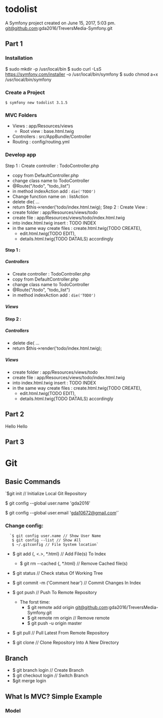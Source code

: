 todolist
========

A Symfony project created on June 15, 2017, 5:03 pm.
git@github.com:gda2016/TreversMedia-Symfony.git
## Part 1
### Installation
$ sudo mkdir -p /usr/local/bin
$ sudo curl -LsS https://symfony.com/installer -o /usr/local/bin/symfony
$ sudo chmod a+x /usr/local/bin/symfony

### Create a Project
`$ symfony new todolist 3.1.5`
### MVC Folders
- Views : app/Resources/views
  - Root view : base.html.twig
- Controllers : src/AppBundle/Controller
- Routing : config/routing.yml

### Develop app
Step 1 : Create controller : TodoController.php
   - copy from DefaultController.php
   - change class name to TodoController
   - @Route("/todo", "todo_list")
   - in method indexAction add : `die('TODO')`
   - Change function name on : listAction
   - delete die( ...
   - return $this->render('todo/index.html.twig); 
Step 2 : Create View : 
  - create folder : app/Resources/views/todo
  - create file : app/Resources/views/todo/index.html.twig
  - into index.html.twig insert : TODO INDEX
  - in the same way create files : create.html.twig(TODO CREATE), 
    - edit.html.twig(TODO EDIT), 
    - details.html.twig(TODO DATAILS) accordingly

#### Step 1 : 
##### Controllers
- Create controller : TodoController.php
- copy from DefaultController.php
- change class name to TodoController
- @Route("/todo", "todo_list")
- in method indexAction add : `die('TODO')`

##### Views

#### Step 2 : 
##### Controllers
- delete die( ...
- return $this->render('todo/index.html.twig);

##### Views
  - create folder : app/Resources/views/todo
  - create file : app/Resources/views/todo/index.html.twig
  - into index.html.twig insert : TODO INDEX
  - in the same way create files : create.html.twig(TODO CREATE), 
    - edit.html.twig(TODO EDIT), 
    - details.html.twig(TODO DATAILS) accordingly

## Part 2
Hello
     Hello

## Part 3


Git
===
## Basic Commands
`$git init // Initialize Local Git Repository

$ git config --global user.name 'gda2016'

$ git config --global user.email 'gda10672@gmail.com'`
  ### Change config:
      `$ git config user.name // Show User Name
       $ git config --list // Show All
       $ ~/.gitconfig // File System location`
      

- $ git add {<file>, <.>, *.html} // Add File(s) To Index
  - $ git rm --cached {<file>, *.html} // Remove Cached file(s)

- $ git status // Check status Of Working Tree
- $ git commit -m ('Comment hear') // Commit Changes In Index
- $ got push // Push To Remote Repository
  - The forst time:
    - $ git remote add origin git@github.com:gda2016/TreversMedia-Symfony.git
    - $ git remote rm origin // Remove remote
    - $ git push -u origin master

- $ git pull // Pull Latest From Remote Repository
- $ git clone // Clone Repository Into A New Directory 

## Branch
- $ git branch login // Create Branch
- $ git checkout login // Switch Branch
- $git merge login

## What Is MVC? Simple Example
### Model
